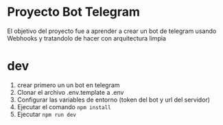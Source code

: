 # Proyecto Bot Telegram

El objetivo del proyecto fue a aprender a crear un bot de telegram usando Webhooks y tratandolo de hacer con arquitectura limpia 

# dev
1. crear primero un un bot en telegram
2. Clonar el archivo .env.template a .env
3. Configurar las variables de entorno (token del bot y url del servidor)
4. Ejecutar el comando ```npm install```
5. Ejecutar ```npm run dev```
